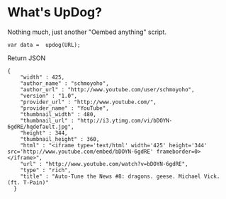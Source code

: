 # What's UpDog?
Nothing much, just another "Oembed anything" script.


    var data =  updog(URL);

Return JSON

    {
        "width" : 425,
        "author_name" : "schmoyoho",
        "author_url" : "http://www.youtube.com/user/schmoyoho",
        "version" : "1.0",
        "provider_url" : "http://www.youtube.com/",
        "provider_name" : "YouTube",
        "thumbnail_width" : 480,
        "thumbnail_url" : "http://i3.ytimg.com/vi/bDOYN-6gdRE/hqdefault.jpg",
        "height" : 344,
        "thumbnail_height" : 360,
        "html" : "<iframe type='text/html' width='425' height='344' src='http://www.youtube.com/embed/bDOYN-6gdRE' frameborder=0></iframe>",
        "url" : "http://www.youtube.com/watch?v=bDOYN-6gdRE",
        "type" : "rich",
        "title" : "Auto-Tune the News #8: dragons. geese. Michael Vick. (ft. T-Pain)"
      }

